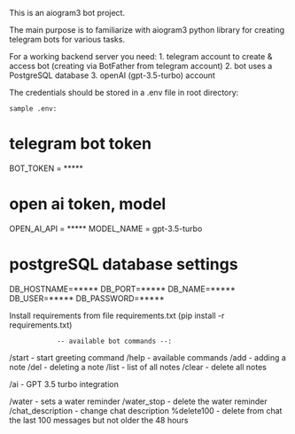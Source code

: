 This is an aiogram3 bot project.

The main purpose is to familiarize with aiogram3 python library for creating telegram bots for various tasks.

For a working backend server you need:
    1. telegram account to create & access bot (creating via BotFather from telegram account)
    2. bot uses a PostgreSQL database 
    3. openAI (gpt-3.5-turbo) account

The credentials should be stored in a .env file in root directory:

    sample .env:
# telegram bot token
BOT_TOKEN = *****

# open ai token, model
OPEN_AI_API = *****
MODEL_NAME = gpt-3.5-turbo

# postgreSQL database settings
DB_HOSTNAME=*****
DB_PORT=*****
DB_NAME=*****
DB_USER=*****
DB_PASSWORD=*****

Install requirements from file requirements.txt (pip install -r requirements.txt)

                -- available bot commands --:
/start  - start greeting command
/help   - available commands
/add    - adding a note 
/del    - deleting a note 
/list   - list of all notes
/clear  - delete all notes

/ai        - GPT 3.5 turbo integration

/water      - sets a water reminder
/water_stop - delete the water reminder
/chat_description - change chat description
%delete100 - delete from chat the last 100 messages but not older the 48 hours